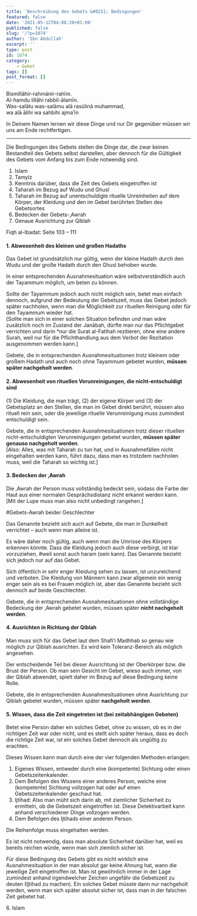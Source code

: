 ```yaml
---
title: 'Beschreibung des Gebets &#8211; Bedingungen'
featured: false
date: '2021-05-12T04:08:20+01:00'
published: false
slug: '/?p=1074'
author: 'Ibn Abdullah'
excerpt: ''
type: post
id: 1074
category:
    - Gebet
tags: []
post_format: []
---
```

Bismillāhir-rahmānir-rahīm.  
Al-hamdu lillāhi rabbil-ālamīn.  
Was-salātu was-salāmu alā rasūlinā muhammad,  
wa alā ālihi wa sahbihi ajma’īn

In Deinem Namen lernen wir diese Dinge und nur Dir gegenüber müssen wir uns am Ende rechtfertigen.

- - - - - -

Die Bedingungen des Gebets stellen die Dinge dar, die zwar keinen Bestandteil des Gebets selbst darstellen, aber dennoch für die Gültigkeit des Gebets vom Anfang bis zum Ende notwendig sind.

1. Islam
2. Tamyiz
3. Kenntnis darüber, dass die Zeit des Gebets eingetroffen ist
4. Taharah im Bezug auf Wudu und Ghusl
5. Taharah im Bezug auf unentschuldigte rituelle Unreinheiten auf dem Körper, der Kleidung und den im Gebet berührten Stellen des Gebetsortes
6. Bedecken der Gebets-‚Awrah
7. Genaue Ausrichtung zur Qiblah

Fiqh al-Ibadat: Seite 103 – 111

#### 1. Abwesenheit des kleinen und großen Hadaths

Das Gebet ist grundsätzlich nur gültig, wenn der kleine Hadath durch den Wudu und der große Hadath durch den Ghusl behoben wurde.

In einer entsprechenden Ausnahmesituation wäre selbstverständlich auch der Tayammum möglich, um beten zu können.

Sollte der Tayammum jedoch auch nicht möglich sein, betet man einfach dennoch, aufgrund der Bedeutung der Gebetszeit, muss das Gebet jedoch später nachholen, wenn man die Möglichkeit zur rituellen Reinigung oder für den Tayammum wieder hat.  
\[Sollte man sich in einer solchen Situation befinden und man wäre zusätzlich noch im Zustand der Janābah, dürfte man nur das Pflichtgebet verrichten und darin \*nur die Surat al-Fatihah rezitieren, ohne eine andere Surah, weil nur für die Pflichthandlung aus dem Verbot der Rezitation ausgenommen werden kann.\]

Gebete, die in entsprechenden Ausnahmesituationen trotz kleinem oder großem Hadath und auch noch ohne Tayammum gebetet wurden, **müssen später nachgeholt werden**.

#### 2. Abwesenheit von rituellen Verunreinigungen, die nicht-entschuldigt sind

(1) Die Kleidung, die man trägt, (2) der eigene Körper und (3) der Gebetsplatz an den Stellen, die man im Gebet direkt berührt, müssen also rituell rein sein, oder die jeweilige rituelle Verunreinigung muss zumindest entschuldigt sein.

Gebete, die in entsprechenden Ausnahmesituationen trotz dieser rituellen nicht-entschuldigten Verunreinigungen gebetet wurden, **müssen später genauso nachgeholt werden**.  
\[Also: Alles, was mit Taharah zu tun hat, und in Ausnahmefällen nicht eingehalten werden kann, führt dazu, dass man es trotzdem nachholen muss, weil die Taharah so wichtig ist.\]

#### 3. Bedecken der ‚Awrah

Die ‚Awrah der Person muss vollständig bedeckt sein, sodass die Farbe der Haut aus einer normalen Gesprächsdistanz nicht erkannt werden kann.   
\[Mit der Lupe muss man also nicht unbedingt rangehen.\]

\#Gebets-Awrah beider Geschlechter

Das Genannte bezieht sich auch auf Gebete, die man in Dunkelheit verrichtet – auch wenn man alleine ist.

Es wäre daher noch gültig, auch wenn man die Umrisse des Körpers erkennen könnte. Dass die Kleidung jedoch auch diese verbirgt, ist klar vorzuziehen, #weil sonst auch haram (sein kann). Das Genannte bezieht sich jedoch nur auf das Gebet.

Sich öffentlich in sehr enger Kleidung sehen zu lassen, ist unzureichend und verboten. Die Kleidung von Männern kann zwar allgemein ein wenig enger sein als es bei Frauen möglich ist, aber das Genannte bezieht sich dennoch auf beide Geschlechter.

Gebete, die in entsprechenden Ausnahmesituationen ohne vollständige Bedeckung der ‚Awrah gebetet wurden, müssen später **nicht nachgeholt werden**.

#### 4. Ausrichten in Richtung der Qiblah

Man muss sich für das Gebet laut dem Shafi’i Madhhab so genau wie möglich zur Qiblah ausrichten. Es wird kein Toleranz-Bereich als möglich angesehen.

Der entscheidende Teil bei dieser Ausrichtung ist der Oberkörper bzw. die Brust der Person. Ob man sein Gesicht im Gebet, wieso auch immer, von der Qiblah abwendet, spielt daher im Bezug auf diese Bedingung keine Rolle.

Gebete, die in entsprechenden Ausnahmesituationen ohne Ausrichtung zur Qiblah gebetet wurden, müssen später **nachgeholt werden**.

#### 5. Wissen, dass die Zeit eingetreten ist (bei zeitabhängigen Gebeten) 

Betet eine Person daher ein solches Gebet, ohne zu wissen, ob es in der richtigen Zeit war oder nicht, und es stellt sich später heraus, dass es doch die richtige Zeit war, ist ein solches Gebet dennoch als ungültig zu erachten.

Dieses Wissen kann man durch eine der vier folgenden Methoden erlangen:

1. Eigenes Wissen, entweder durch eine (kompetente) Sichtung oder einen Gebetszeitenkalender.
2. Dem Befolgen des Wissens einer anderes Person, welche eine (kompetente) Sichtung vollzogen hat oder auf einen Gebetszeitenkalender geschaut hat.
3. Ijtihad: Also man müht sich darin ab, mit ziemlicher Sicherheit zu ermitteln, ob die Gebetszeit eingetroffen ist. Diese Detektivarbeit kann anhand verschiedener Dinge vollzogen werden.
4. Dem Befolgen des Ijtihads einer anderen Person.

Die Reihenfolge muss eingehalten werden.

Es ist nicht notwendig, dass man absolute Sicherheit darüber hat, weil es bereits reichen würde, wenn man sich ziemlich sicher ist.

Für diese Bedingung des Gebets gibt es nicht wirklich eine Ausnahmesituation in der man absolut gar keine Ahnung hat, wann die jeweilige Zeit eingetroffen ist. Man ist gewöhnlich immer in der Lage zumindest anhand irgendwelcher Zeichen ungefähr die Gebetszeit zu deuten (Ijtihad zu machen). Ein solches Gebet müsste dann nur nachgeholt werden, wenn man sich später absolut sicher ist, dass man in der falschen Zeit gebetet hat.

6\. Islam